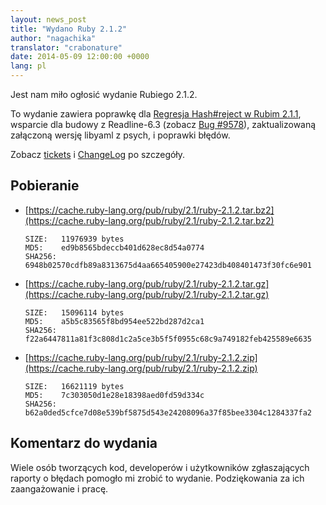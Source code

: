```yaml
---
layout: news_post
title: "Wydano Ruby 2.1.2"
author: "nagachika"
translator: "crabonature"
date: 2014-05-09 12:00:00 +0000
lang: pl
---
```


Jest nam miło ogłosić wydanie Rubiego 2.1.2.

To wydanie zawiera poprawkę dla
[Regresja Hash#reject w Rubim 2.1.1](https://www.ruby-lang.org/pl/news/2014/03/10/regression-of-hash-reject-in-ruby-2-1-1/),
wsparcie dla budowy z Readline-6.3
(zobacz [Bug #9578](https://bugs.ruby-lang.org/issues/9578)),
zaktualizowaną załączoną wersję libyaml z psych, i poprawki błędów.

Zobacz [tickets](https://bugs.ruby-lang.org/projects/ruby-21/issues?set_filter=1&amp;status_id=5)
i [ChangeLog](https://svn.ruby-lang.org/repos/ruby/tags/v2_1_2/ChangeLog)
po szczegóły.

## Pobieranie

* [https://cache.ruby-lang.org/pub/ruby/2.1/ruby-2.1.2.tar.bz2](https://cache.ruby-lang.org/pub/ruby/2.1/ruby-2.1.2.tar.bz2)

      SIZE:   11976939 bytes
      MD5:    ed9b8565bdeccb401d628ec8d54a0774
      SHA256: 6948b02570cdfb89a8313675d4aa665405900e27423db408401473f30fc6e901

* [https://cache.ruby-lang.org/pub/ruby/2.1/ruby-2.1.2.tar.gz](https://cache.ruby-lang.org/pub/ruby/2.1/ruby-2.1.2.tar.gz)

      SIZE:   15096114 bytes
      MD5:    a5b5c83565f8bd954ee522bd287d2ca1
      SHA256: f22a6447811a81f3c808d1c2a5ce3b5f5f0955c68c9a749182feb425589e6635

* [https://cache.ruby-lang.org/pub/ruby/2.1/ruby-2.1.2.zip](https://cache.ruby-lang.org/pub/ruby/2.1/ruby-2.1.2.zip)

      SIZE:   16621119 bytes
      MD5:    7c303050d1e28e18398aed0fd59d334c
      SHA256: b62a0ded5cfce7d08e539bf5875d543e24208096a37f85bee3304c1284337fa2

## Komentarz do wydania

Wiele osób tworzących kod, developerów i użytkowników zgłaszających raporty o
błędach pomogło mi zrobić to wydanie. Podziękowania za ich zaangażowanie i pracę.
